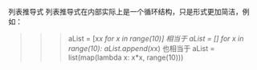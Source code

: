 列表推导式
列表推导式在内部实际上是一个循环结构，只是形式更加简洁，例如：
>>> aList = [x*x for x in range(10)]
相当于
>>> aList = []
>>> for x in range(10):
           aList.append(x*x)
也相当于
>>> aList = list(map(lambda x: x*x, range(10)))



